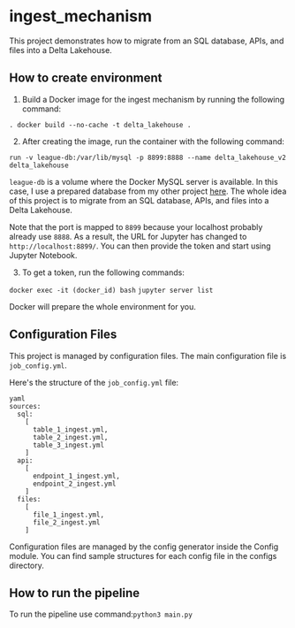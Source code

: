 # ingest_mechanism

This project demonstrates how to migrate from an SQL database, APIs, and files into a Delta Lakehouse.

## How to create environment

1. Build a Docker image for the ingest mechanism by running the following command:

```. docker build --no-cache -t delta_lakehouse .```

2. After creating the image, run the container with the following command:

```run -v league-db:/var/lib/mysql -p 8899:8888 --name delta_lakehouse_v2 delta_lakehouse```

`league-db` is a volume where the Docker MySQL server is available. In this case, I use a prepared database from my other project [here](https://github.com/KarolKul-KK/League_Pro_Games_Analysis). The whole idea of this project is to migrate from an SQL database, APIs, and files into a Delta Lakehouse.

Note that the port is mapped to `8899` because your localhost probably already use `8888`. As a result, the URL for Jupyter has changed to `http://localhost:8899/`. You can then provide the token and start using Jupyter Notebook.

3. To get a token, run the following commands:

```docker exec -it (docker_id) bash```
```jupyter server list```

Docker will prepare the whole environment for you.

## Configuration Files

This project is managed by configuration files. The main configuration file is `job_config.yml`.

Here's the structure of the `job_config.yml` file:

```
yaml
sources:
  sql:
    [
      table_1_ingest.yml,
      table_2_ingest.yml,
      table_3_ingest.yml
    ]
  api:
    [
      endpoint_1_ingest.yml,
      endpoint_2_ingest.yml
    ]
  files:
    [
      file_1_ingest.yml,
      file_2_ingest.yml
    ]
 ```
 
 Configuration files are managed by the config generator inside the Config module. You can find sample structures for each config file in the configs directory.

## How to run the pipeline

To run the pipeline use command:```python3 main.py```
